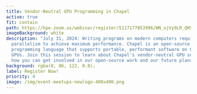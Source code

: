 ```yaml
---
title: Vendor-Neutral GPU Programming in Chapel
active: true
fit: contain
path: https://hpe.zoom.us/webinar/register/5117177053996/WN_ojVy9LR_QHSCGxeg21rj7A
imageBackground: white
description: "July 31, 2024: Writing programs on modern computers requires
  parallelism to achieve maximum performance. Chapel is an open-source parallel
  programming language that supports portable, performant software on CPUs and
  GPUs. Join this session to learn about Chapel's vendor-neutral GPU support and
  how you can get involved in our open-source work and our future plans. "
background: rgba(0, 86, 122, 0.8);
label: Register Now!
priority: 4
image: /img/event-meetups-newlogo-400x400.png
---
```

